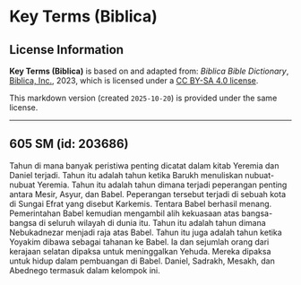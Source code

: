 # Key Terms (Biblica)

## License Information

**Key Terms (Biblica)** is based on and adapted from: _Biblica Bible Dictionary_, [Biblica, Inc.](https://www.biblica.com/), 2023, which is licensed under a [CC BY-SA 4.0 license](https://creativecommons.org/licenses/by-sa/4.0/legalcode.en).

This markdown version (created `2025-10-20`) is provided under the same license.



--------------------------------

## 605 SM (id: 203686)

Tahun di mana banyak peristiwa penting dicatat dalam kitab Yeremia dan Daniel terjadi. Tahun itu adalah tahun ketika Barukh menuliskan nubuat\-nubuat Yeremia. Tahun itu adalah tahun dimana terjadi peperangan penting antara Mesir, Asyur, dan Babel. Peperangan tersebut terjadi di sebuah kota di Sungai Efrat yang disebut Karkemis. Tentara Babel berhasil menang. Pemerintahan Babel kemudian mengambil alih kekuasaan atas bangsa\-bangsa di seluruh wilayah di dunia itu. Tahun itu adalah tahun dimana Nebukadnezar menjadi raja atas Babel. Tahun itu juga adalah tahun ketika Yoyakim dibawa sebagai tahanan ke Babel. Ia dan sejumlah orang dari kerajaan selatan dipaksa untuk meninggalkan Yehuda. Mereka dipaksa untuk hidup dalam pembuangan di Babel. Daniel, Sadrakh, Mesakh, dan Abednego termasuk dalam kelompok ini.


